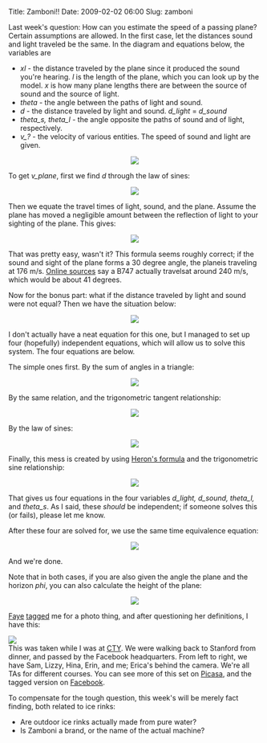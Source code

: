 Title: Zamboni!!
Date: 2009-02-02 06:00
Slug: zamboni

Last week's question: How can you estimate the speed of a passing plane?
Certain assumptions are allowed. In the first case, let the distances
sound and light traveled be the same. In the diagram and equations
below, the variables are

-   *xl* - the distance traveled by the plane since it produced the
    sound you're hearing. *l* is the length of the plane, which you can
    look up by the model. *x* is how many plane lengths there are
    between the source of sound and the source of light.
-   *theta* - the angle between the paths of light and sound.
-   *d* - the distance traveled by light and sound. *d\_light* =
    *d\_sound*
-   *theta\_s, theta\_l* - the angle opposite the paths of sound and of
    light, respectively.
-   *v\_?* - the velocity of various entities. The speed of sound and
    light are given.

<div class="separator" style="clear:both;text-align:center;">

[![](http://justinnhli.files.wordpress.com/2009/02/16b62-plane1.png?w=250)](http://justinnhli.files.wordpress.com/2009/02/16b62-plane1.png)

</div>

To get *v\_plane*, first we find *d* through the law of sines:

<div class="separator" style="clear:both;text-align:center;">

[![](http://justinnhli.files.wordpress.com/2009/02/4f847-1-1.png?w=300)](http://justinnhli.files.wordpress.com/2009/02/4f847-1-1.png)

</div>

<div class="separator" style="clear:both;text-align:center;">

</div>

Then we equate the travel times of light, sound, and the plane. Assume
the plane has moved a negligible amount between the reflection of light
to your sighting of the plane. This gives:

<div class="separator" style="clear:both;text-align:center;">

[![](http://justinnhli.files.wordpress.com/2009/02/bf429-1-2.png?w=300)](http://justinnhli.files.wordpress.com/2009/02/bf429-1-2.png)

</div>

That was pretty easy, wasn't it? This formula seems roughly correct; if
the sound and sight of the plane forms a 30 degree angle, the planeis
traveling at 176 m/s. [Online
sources](http://hypertextbook.com/facts/2002/JobyJosekutty.shtml) say a
B747 actually travelsat around 240 m/s, which would be about 41 degrees.

Now for the bonus part: what if the distance traveled by light and sound
were not equal? Then we have the situation below:

<div class="separator" style="clear:both;text-align:center;">

[![](http://justinnhli.files.wordpress.com/2009/02/cf772-plane2.png?w=250)](http://justinnhli.files.wordpress.com/2009/02/cf772-plane2.png)

</div>

I don't actually have a neat equation for this one, but I managed to set
up four (hopefully) independent equations, which will allow us to solve
this system. The four equations are below.

The simple ones first. By the sum of angles in a triangle:

<div class="separator" style="clear:both;text-align:center;">

[![](http://justinnhli.files.wordpress.com/2009/02/440a9-2-4.png?w=257)](http://justinnhli.files.wordpress.com/2009/02/440a9-2-4.png)

</div>

<div class="separator" style="clear:both;text-align:center;">

</div>

<div class="separator" style="clear:both;text-align:left;">

By the same relation, and the trigonometric tangent relationship:

</div>

<div class="separator" style="clear:both;text-align:left;">

</div>

<div style="text-align:center;">

[![](http://justinnhli.files.wordpress.com/2009/02/e8215-2-3.png?w=282)](http://justinnhli.files.wordpress.com/2009/02/e8215-2-3.png)

</div>

<div class="separator" style="clear:both;text-align:left;">

</div>

By the law of sines:

<div class="separator" style="clear:both;text-align:center;">

[![](http://justinnhli.files.wordpress.com/2009/02/90a1c-2-1.png?w=198)](http://justinnhli.files.wordpress.com/2009/02/90a1c-2-1.png)

</div>

<div class="separator" style="clear:both;text-align:center;">

</div>

<div class="separator" style="clear:both;text-align:left;">

Finally, this mess is created by using [Heron's
formula](http://en.wikipedia.org/wiki/Heron%27s_formula) and the
trigonometric sine relationship:

</div>

<div class="separator" style="clear:both;text-align:left;">

</div>

<div style="text-align:center;">

[![](http://justinnhli.files.wordpress.com/2009/02/5abed-2-2.png?w=300)](http://justinnhli.files.wordpress.com/2009/02/5abed-2-2.png)

</div>

That gives us four equations in the four variables *d\_light, d\_sound,
theta\_l,* and *theta\_s*. As I said, these *should* be independent; if
someone solves this (or fails), please let me know.

After these four are solved for, we use the same time equivalence
equation:

<div class="separator" style="clear:both;text-align:center;">

</div>

<div class="separator" style="clear:both;text-align:center;">

</div>

<div class="separator" style="clear:both;text-align:center;">

[![](http://justinnhli.files.wordpress.com/2009/02/c355e-2-5.png?w=300)](http://justinnhli.files.wordpress.com/2009/02/c355e-2-5.png)

</div>

And we're done.

Note that in both cases, if you are also given the angle the plane and
the horizon *phi*, you can also calculate the height of the plane:

<div class="separator" style="clear:both;text-align:center;">

[![](http://justinnhli.files.wordpress.com/2009/02/95c0e-2-6.png?w=300)](http://justinnhli.files.wordpress.com/2009/02/95c0e-2-6.png)

</div>

[Faye](http://fayezor.blogspot.com/)
[tagged](http://fayezor.blogspot.com/2009/01/tagged.html) me for a photo
thing, and after questioning her definitions, I have this:

[![](http://justinnhli.files.wordpress.com/2009/02/e235a-p7010012.jpg?w=300)](http://justinnhli.files.wordpress.com/2009/02/e235a-p7010012.jpg)  
This was taken while I was at
[CTY](http://justinnhli.com/posts/2008/07/hello-from-stanford.html).
We were walking back to Stanford from dinner, and passed by the Facebook
headquarters. From left to right, we have Sam, Lizzy, Hina, Erin, and
me; Erica's behind the camera. We're all TAs for different courses. You
can see more of this set on
[Picasa](http://picasaweb.google.com/justinnhli/CTY), and the tagged
version on
[Facebook](http://www.facebook.com/photo.php?pid=34386757&id=2413854).

To compensate for the tough question, this week's will be merely fact
finding, both related to ice rinks:

-   Are outdoor ice rinks actually made from pure water?
-   Is Zamboni a brand, or the name of the actual machine?

